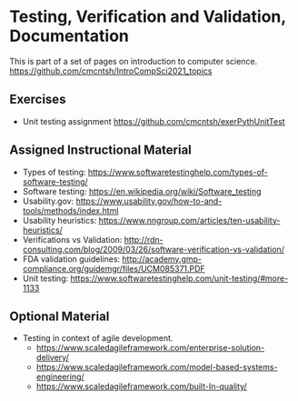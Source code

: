 # Testing, Verification and Validation, Documentation

This is part of a set of pages on introduction to computer science. https://github.com/cmcntsh/IntroCompSci2021_topics

## Exercises

* Unit testing assignment https://github.com/cmcntsh/exerPythUnitTest

## Assigned Instructional Material

* Types of testing: https://www.softwaretestinghelp.com/types-of-software-testing/
* Software testing: https://en.wikipedia.org/wiki/Software_testing
* Usability.gov: https://www.usability.gov/how-to-and-tools/methods/index.html
* Usability heuristics: https://www.nngroup.com/articles/ten-usability-heuristics/
* Verifications vs Validation: http://rdn-consulting.com/blog/2009/03/26/software-verification-vs-validation/
* FDA validation guidelines: http://academy.gmp-compliance.org/guidemgr/files/UCM085371.PDF
* Unit testing: https://www.softwaretestinghelp.com/unit-testing/#more-1133

## Optional Material

* Testing in context of agile development.
  * https://www.scaledagileframework.com/enterprise-solution-delivery/
  * https://www.scaledagileframework.com/model-based-systems-engineering/
  * https://www.scaledagileframework.com/built-In-quality/
